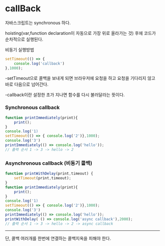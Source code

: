# callBack

자바스크립트는 synchronous 하다.

hoisting(var,function declaration이 자동으로 가장 위로 올라가는 것) 후에 코드가 순차적으로 실행된다.

비동기 실행방법

```jsx
setTimeout(() => {
	console.log('callback')
},1000);
```

-setTimeout으로 콜백을 보내게 되면 브라우저에 요청을 하고 요청을 기다리지 않고 바로 다음으로 넘어간다.

-callback이란 설정한 초가 지나면 함수를 다시 불러달라는 뜻이다.

### Synchronous callback

```jsx
function printImmediately(print){
	print();
}
console.log('1)
setTimeout(() => { console.log('2')},1000);
console.log('3')
printImmediately(() => console.log('hello'));
// 출력 순서 1 -> 3 -> hello -> 2
```

### Asynchronous callback (비동기 콜백)

```jsx
function printWithDelay(print,timeout) {
	setTimeout(print,timeout);
}
function printImmediately(print){
	print();
}
console.log('1)
setTimeout(() => { console.log('2')},1000);
console.log('3')
printImmediately(() => console.log('hello'));
printWithDelay( () => console.log('async callback'),2000);
// 출력 순서 1 -> 3 -> hello -> 2 -> async callback
```

---

단, 콜백 여러개를 한번에 연결하는 콜백지옥을 피해야 한다.
